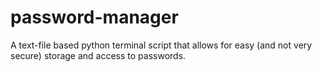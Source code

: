 # password-manager
A text-file based python terminal script that allows for easy (and not very secure) storage and access to passwords. 

